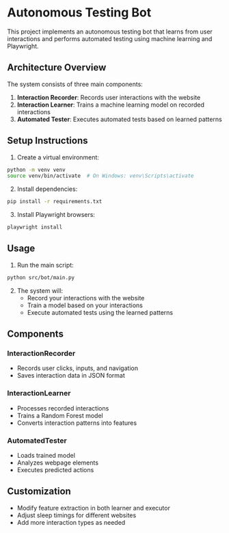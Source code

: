 # Autonomous Testing Bot

This project implements an autonomous testing bot that learns from user interactions and performs automated testing using machine learning and Playwright.

## Architecture Overview

The system consists of three main components:

1. **Interaction Recorder**: Records user interactions with the website
2. **Interaction Learner**: Trains a machine learning model on recorded interactions
3. **Automated Tester**: Executes automated tests based on learned patterns

## Setup Instructions

1. Create a virtual environment:
```bash
python -m venv venv
source venv/bin/activate  # On Windows: venv\Scripts\activate
```

2. Install dependencies:
```bash
pip install -r requirements.txt
```

3. Install Playwright browsers:
```bash
playwright install
```

## Usage

1. Run the main script:
```bash
python src/bot/main.py
```

2. The system will:
   - Record your interactions with the website
   - Train a model based on your interactions
   - Execute automated tests using the learned patterns

## Components

### InteractionRecorder
- Records user clicks, inputs, and navigation
- Saves interaction data in JSON format

### InteractionLearner
- Processes recorded interactions
- Trains a Random Forest model
- Converts interaction patterns into features

### AutomatedTester
- Loads trained model
- Analyzes webpage elements
- Executes predicted actions

## Customization

- Modify feature extraction in both learner and executor
- Adjust sleep timings for different websites
- Add more interaction types as needed